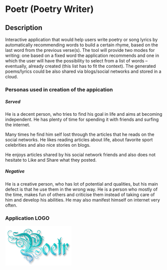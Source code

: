 # Poetr  (Poetry Writer)

## Description

   Interactive application that would help users write poetry or song lyrics by automatically recommending words to build a certain rhyme, based on the last word from the previous verse(s). The tool will provide two modes for writing: one based on a fixed word the application recommends and one in which the user will have the possibility to select from a list of words – eventually, already created (this list has to fit the context). The generated poems/lyrics could be also shared via blogs/social networks and stored in a cloud.

### Personas used in creation of the appication

##### Served

He is a decent person, who tries to find his goal in life and aims at becoming independent. He has plenty of time for spending it with friends and surfing the internet.

Many times he find him self lost through the articles that he reads on the social networks. He likes reading articles about life, about favorite sport celebrities and also nice stories on blogs.

He enjoys articles shared by his social network friends and also does not hesitate to Like and Share what they posted. 

##### Negative

He is a creative person, who has lot of potential and qualities, but his main defect is that he use them in the wrong way. He is a person who mostly of the time, makes fun of others and criticise them instead of taking care of him and develop his abilities. He may also manifest himself on internet very often.
### Application LOGO

![alt tag](https://github.com/adrianciucanel/Poetr/blob/master/Logo/poetr-logo.png?raw=true)

